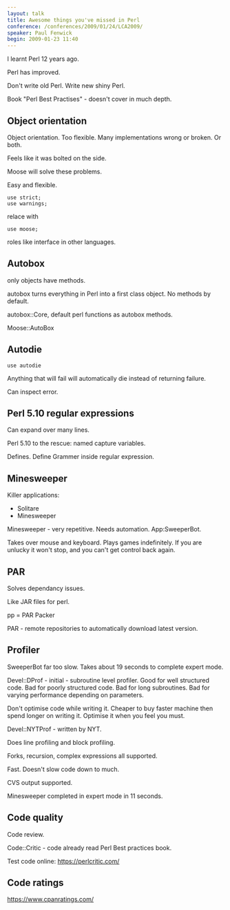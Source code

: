 ```yaml
---
layout: talk
title: Awesome things you've missed in Perl
conference: /conferences/2009/01/24/LCA2009/
speaker: Paul Fenwick
begin: 2009-01-23 11:40  
---
```

I learnt Perl 12 years ago.

Perl has improved.

Don't write old Perl. Write new shiny Perl.

Book "Perl Best Practises" - doesn't cover in much depth.

## Object orientation

Object orientation. Too flexible. Many implementations wrong or broken. Or
both.

Feels like it was bolted on the side.

Moose will solve these problems.

Easy and flexible.

    use strict;
    use warnings;

relace with

    use moose;

roles like interface in other languages.

## Autobox

only objects have methods.

autobox turns everything in Perl into a first class object. No methods by default.

autobox::Core, default perl functions as autobox methods.

Moose::AutoBox

## Autodie

    use autodie

Anything that will fail will automatically die instead of returning failure.

Can inspect error.

## Perl 5.10 regular expressions

Can expand over many lines.

Perl 5.10 to the rescue: named capture variables.

Defines. Define Grammer inside regular expression.

## Minesweeper

Killer applications:

* Solitare
* Minesweeper

Minesweeper - very repetitive. Needs automation. App:SweeperBot.

Takes over mouse and keyboard. Plays games indefinitely. If you are unlucky it
won't stop, and you can't get control back again.

## PAR

Solves dependancy issues.

Like JAR files for perl.

pp = PAR Packer

PAR - remote repositories to automatically download latest version.

## Profiler

SweeperBot far too slow. Takes about 19 seconds to complete expert mode.

Devel::DProf - initial - subroutine level profiler. Good for well structured
code. Bad for poorly structured code. Bad for long subroutines. Bad for varying
performance depending on parameters.

Don't optimise code while writing it. Cheaper to buy faster machine then spend
longer on writing it. Optimise it when you feel you must.

Devel::NYTProf - written by NYT.

Does line profiling and block profiling.

Forks, recursion, complex expressions all supported.

Fast. Doesn't slow code down to much.

CVS output supported.

Minesweeper completed in expert mode in 11 seconds.

## Code quality

Code review.

Code::Critic - code already read Perl Best practices book.

Test code online:
<https://perlcritic.com/>

## Code ratings

<https://www.cpanratings.com/>


